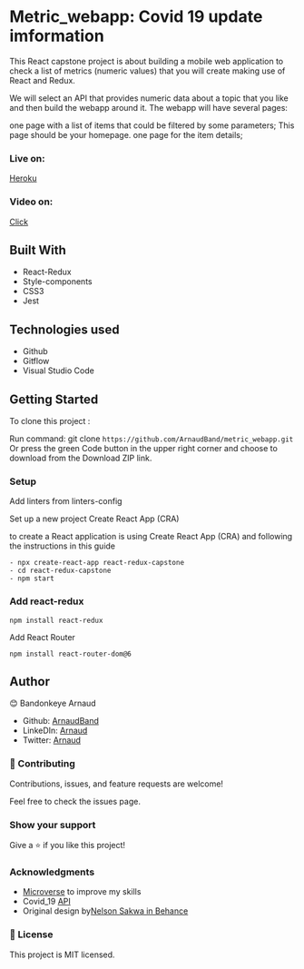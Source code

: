 # Metric_webapp: Covid 19 update imformation


This React capstone project is about building a mobile web application to check a list of metrics (numeric values) that you will create making use of React and Redux.

We will select an API that provides numeric data about a topic that you like and then build the webapp around it. The webapp will have several pages:

one page with a list of items that could be filtered by some parameters; This page should be your homepage.
one page for the item details;

### Live on: 

[Heroku](https://covid-data-19.herokuapp.com/)

### Video on:

[Click](https://www.loom.com/share/e0ef058b662b405b8a072ec48be2866a)

## Built With

- React-Redux
- Style-components
- CSS3
- Jest

## Technologies used

- Github
- Gitflow
- Visual Studio Code

## Getting Started

To clone this project :

Run command: git clone `https://github.com/ArnaudBand/metric_webapp.git`
Or press the green Code button in the upper right corner and choose to download from the Download ZIP link.

### Setup

Add linters from linters-config

Set up a new project Create React App (CRA)

to create a React application is using Create React App (CRA) and following the instructions in this guide

```
- npx create-react-app react-redux-capstone
- cd react-redux-capstone
- npm start
```

### Add react-redux

`npm install react-redux`

Add React Router

`npm install react-router-dom@6`

## Author 

😊 Bandonkeye Arnaud

- Github: [ArnaudBand](https://github.com/ArnaudBand)
- LinkeDIn: [Arnaud](https://www.linkedin.com/in/arnaudbandonkeye/)
- Twitter: [Arnaud](https://www.twitter.com/@ba104781)

### 🤝 Contributing

Contributions, issues, and feature requests are welcome!

Feel free to check the issues page.

### Show your support

Give a ⭐️ if you like this project!

### Acknowledgments

- [Microverse](https://www.microverse.org/) to improve my skills
- Covid_19 [API](https://disease.sh/v3/covid-19/countries)
- Original design by[Nelson Sakwa in Behance](https://www.behance.net/sakwadesignstudio)

### 📝 License

This project is MIT licensed.

